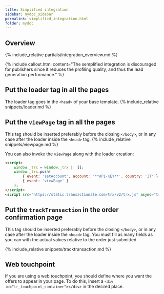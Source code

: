 ```yaml
---
title: Simplified integration
sidebar: mydoc_sidebar
permalink: simplified_integration.html
folder: mydoc
---
```


## Overview
{% include_relative partials/integration_overview.md %}

{% include callout.html content="The semplified integration is discouraged for publishers since it reduces the profiling quality, and thus the lead generation performance." %}

## Put the loader tag in all the pages
The loader tag goes in the `<head>` of your base template.
{% include_relative snippets/loader.md %}

## Put the `viewPage` tag in all the pages
This tag should be inserted preferably before the closing `</body>`, or in any case after the loader inside the `<head>` tag.
{% include_relative snippets/viewpage.md %}

You can also invoke the `viewPage` along with the loader creation:
```html
<script>
    window._trx = window._trx || [];
    window._trx.push(
        { event: 'setAccount', account: '**API-KEY**', country: 'IT' },
        { event: 'viewPage' }
    );
</script>
<script src="https://static.transactionale.com/trx/v2/trx.js" async="true"></script>
```

## Put the `trackTransaction` in the order confirmation page
This tag should be inserted preferably before the closing `</body>`, or in any case after the loader inside the `<head>` tag.
You must fill as many fields as you can with the actual values relative to the order just submitted.

{% include_relative snippets/tracktransaction.md %}

## Web touchpoint
If you are using a web touchpoint, you should define where you want the offers to appear in your page.
To do this, insert a `<div id="tr_touchpoint_container"></div>` in the desired place.





